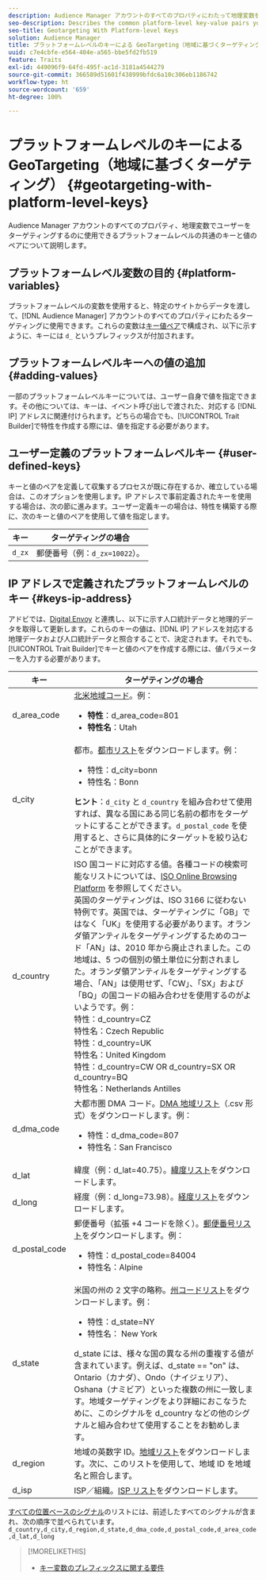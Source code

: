 ```yaml
---
description: Audience Manager アカウントのすべてのプロパティにわたって地理変数を使用してユーザーをターゲティングするのに使用できるプラットフォームレベルの共通のキーと値のペアについて説明します。
seo-description: Describes the common platform-level key-value pairs you can use to target users with geographic variables across all properties in your Audience Manager account.
seo-title: Geotargeting With Platform-level Keys
solution: Audience Manager
title: プラットフォームレベルのキーによる GeoTargeting（地域に基づくターゲティング）
uuid: c7e4cbfe-e564-404e-a565-bbe5fd2fb519
feature: Traits
exl-id: 449096f9-64fd-495f-ac1d-3181a4544279
source-git-commit: 366589d51601f438999bfdc6a10c306eb1186742
workflow-type: ht
source-wordcount: '659'
ht-degree: 100%

---
```


# プラットフォームレベルのキーによる GeoTargeting（地域に基づくターゲティング） {#geotargeting-with-platform-level-keys}

Audience Manager アカウントのすべてのプロパティ、地理変数でユーザーをターゲティングするのに使用できるプラットフォームレベルの共通のキーと値のペアについて説明します。

<!-- c_tb_platform_vars.xml -->

## プラットフォームレベル変数の目的 {#platform-variables}

プラットフォームレベルの変数を使用すると、特定のサイトからデータを渡して、[!DNL Audience Manager] アカウントのすべてのプロパティにわたるターゲティングに使用できます。これらの変数は[キー値ペア](../../reference/key-value-pairs-explained.md)で構成され、以下に示すように、キーには `d_` というプレフィックスが付加されます。

## プラットフォームレベルキーへの値の追加 {#adding-values}

一部のプラットフォームレベルキーについては、ユーザー自身で値を指定できます。その他については、キーは、イベント呼び出しで渡された、対応する [!DNL IP] アドレスに関連付けられます。どちらの場合でも、[!UICONTROL Trait Builder]で特性を作成する際には、値を指定する必要があります。

## ユーザー定義のプラットフォームレベルキー {#user-defined-keys}

キーと値のペアを定義して収集するプロセスが既に存在するか、確立している場合は、このオプションを使用します。IP アドレスで事前定義されたキーを使用する場合は、次の節に進みます。ユーザー定義キーの場合は、特性を構築する際に、次のキーと値のペアを使用して値を指定します。

| キー | ターゲティングの場合 |
|---|---|
| `d_zx` | 郵便番号（例：`d_zx=10022`）。 |

## IP アドレスで定義されたプラットフォームレベルのキー {#keys-ip-address}

アドビでは、[Digital Envoy](https://www.digitalenvoy.com/) と連携し、以下に示す人口統計データと地理的データを取得して更新します。これらのキーの値は、[!DNL IP] アドレスを対応する地理データおよび人口統計データと照合することで、決定されます。それでも、[!UICONTROL Trait Builder]でキーと値のペアを作成する際には、値パラメーターを入力する必要があります。

| キー | ターゲティングの場合 |
|--- |--- |
| d_area_code | [北米地域コード](https://en.wikipedia.org/wiki/List_of_North_American_Numbering_Plan_area_codes)。例： <ul><li>**特性**：d_area_code=801</li><li>**特性名**：Utah</li></ul> |
| d_city | 都市。[都市リスト](assets/d_city.txt)をダウンロードします。例： <ul><li>特性：d_city=bonn</li><li>特性名：Bonn</li></ul> **ヒント**：`d_city` と `d_country` を組み合わせて使用すれば、異なる国にある同じ名前の都市をターゲットにすることができます。`d_postal_code` を使用すると、さらに具体的にターゲットを絞り込むことができます。 |
| d_country | ISO 国コードに対応する値。各種コードの検索可能なリストについては、[ISO Online Browsing Platform](https://www.iso.org/obp/ui/#home) を参照してください。<br>英国のターゲティングは、ISO 3166 に従わない特例です。英国では、ターゲティングに「GB」ではなく「UK」を使用する必要があります。オランダ領アンティルをターゲティングするためのコード「AN」は、2010 年から廃止されました。この地域は、5 つの個別の領土単位に分割されました。オランダ領アンティルをターゲティングする場合、「AN」は使用せず、「CW」、「SX」および「BQ」の国コードの組み合わせを使用するのがよいようです。例：<br>特性：d_country=CZ <br>特性名：Czech Republic<br>特性：d_country=UK<br>特性名：United Kingdom<br>特性：d_country=CW OR d_country=SX OR d_country=BQ<br>特性名：Netherlands Antilles |
| d_dma_code | 大都市圏 DMA コード。[DMA 地域リスト](assets/DMAregions.csv)（.csv 形式）をダウンロードします。例： <ul><li>特性：d_dma_code=807</li><li>特性名：San Francisco</li></ul> |
| d_lat | 緯度（例：d_lat=40.75）。[緯度リスト](assets/d_lat.txt)をダウンロードします。 |
| d_long | 経度（例：d_long=73.98）。[経度リスト](assets/d_long.txt)をダウンロードします。 |
| d_postal_code | 郵便番号（拡張 +4 コードを除く）。[郵便番号リスト](assets/d_postal_code.txt)をダウンロードします。例： <ul><li>特性：d_postal_code=84004 </li><li>特性名：Alpine</li></ul> |
| d_state | 米国の州の 2 文字の略称。[州コードリスト](assets/d_state.txt)をダウンロードします。例： <ul><li>特性：d_state=NY </li><li>特性名： New York</li></ul>d_state には、様々な国の異なる州の重複する値が含まれています。例えば、d_state == &quot;on&quot; は、Ontario（カナダ）、Ondo（ナイジェリア）、Oshana（ナミビア）といった複数の州に一致します。地域ターゲティングをより詳細におこなうために、このシグナルを d_country などの他のシグナルと組み合わせて使用することをお勧めします。 |
| d_region | 地域の英数字 ID。[地域リスト](assets/Country_RegionCodes_City.csv)をダウンロードします。次に、このリストを使用して、地域 ID を地域名と照合します。 |
| d_isp | ISP／組織。[ISP リスト](assets/d_isp.txt)をダウンロードします。 |

[すべての位置ベースのシグナル](assets/all.txt)のリストには、前述したすべてのシグナルが含まれ、次の順序で並べられています。`d_country,d_city,d_region,d_state,d_dma_code,d_postal_code,d_area_code,d_lat,d_long`

>[!MORELIKETHIS]
>
>* [キー変数のプレフィックスに関する要件](../../features/traits/trait-variable-prefixes.md)

